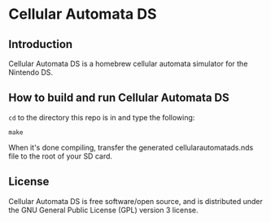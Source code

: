 Cellular Automata DS
====================

Introduction
------------

Cellular Automata DS is a homebrew cellular automata simulator for the Nintendo DS.

How to build and run Cellular Automata DS
-----------------------------------------

`cd` to the directory this repo is in and type the following:

    make
    
When it's done compiling, transfer the generated cellularautomatads.nds file to the root of your SD card.

License
-------

Cellular Automata DS is free software/open source, and is distributed under the GNU General Public License (GPL) version 3 license.
